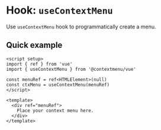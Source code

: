 # Hook: `useContextMenu`

Use `useContextMenu` hook to programmatically create a menu.

## Quick example
```Vue{5,6,10-12}
<script setup>
import { ref } from 'vue'
import { useContextMenu } from '@contextmenu/vue'

const menuRef = ref<HTMLElement>(null)
const ctxMenu = useContextMenu(menuRef)
</script>

<template>
  <div ref="menuRef">
    Place your context menu here.
  </div>
</template>
```

